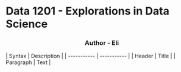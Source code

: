 # Data 1201 - Explorations in Data Science
<h3 align="center">Author - Eli</h3>
| Syntax | Description |
| ----------- | ----------- |
| Header | Title |
| Paragraph | Text |
